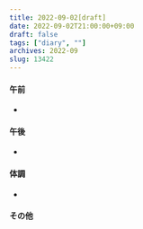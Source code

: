 ```yaml
---
title: 2022-09-02[draft]
date: 2022-09-02T21:00:00+09:00
draft: false
tags: ["diary", ""]
archives: 2022-09
slug: 13422
---
```

#### 午前
- 
#### 午後
- 
#### 体調
- 
#### その他